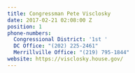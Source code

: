 ```yaml
---
title: Congressman Pete Visclosky
date: 2017-02-21 02:08:00 Z
position: 1
phone-numbers:
  Congressional District: '1st '
  DC Office: "(202) 225-2461"
  Merrillville Office: "(219) 795-1844"
website: https://visclosky.house.gov/
---
```


